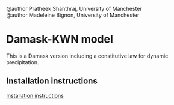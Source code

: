 @author Pratheek Shanthraj, University of Manchester  
@author Madeleine Bignon, University of Manchester


# Damask-KWN model
This is a Damask version including a constitutive law for dynamic precipitation.

## Installation instructions
[Installation instructions](https://lightform-group.github.io/wiki/software_and_simulation/kwn-damask)
